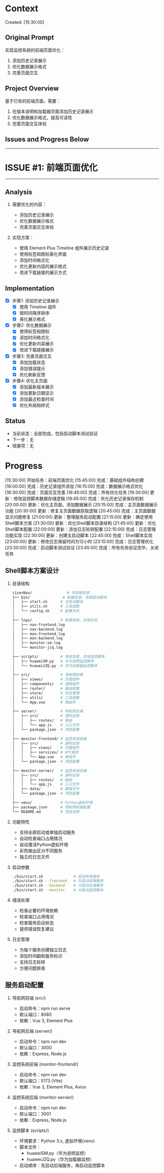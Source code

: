 # Context
Created: [15:30:00]

## Original Prompt
实现监控系统的前端页面优化：
1. 添加历史记录展示
2. 优化数据展示格式
3. 完善页面交互

## Project Overview
基于已有的前端页面，需要：
1. 在版本说明和加载器页面添加历史记录展示
2. 优化数据展示格式，提高可读性
3. 完善页面交互体验

## Issues and Progress Below
-----------------------------------
# ISSUE #1: 前端页面优化
-----------------------------------

## Analysis
1. 需要优化的内容：
   - 添加历史记录展示
   - 优化数据展示格式
   - 完善页面交互体验

2. 实现方案：
   - 使用 Element Plus Timeline 组件展示历史记录
   - 使用标签和图标美化界面
   - 添加时间格式化
   - 优化更新内容的展示格式
   - 改进下载链接的展示方式

## Implementation
- [x] 步骤1: 添加历史记录展示
  - [x] 使用 Timeline 组件
  - [x] 按时间降序排序
  - [x] 美化展示格式

- [x] 步骤2: 优化数据展示
  - [x] 使用标签和图标
  - [x] 添加时间格式化
  - [x] 优化更新内容展示
  - [x] 改进下载链接展示

- [x] 步骤3: 完善页面交互
  - [x] 添加加载状态
  - [x] 添加错误提示
  - [x] 优化刷新反馈

- [x] 步骤4: 优化主页面
  - [x] 添加最新版本展示
  - [x] 添加更新日期显示
  - [x] 添加最近检查时间
  - [x] 优化布局和样式

## Status
- 当前状态：全部完成，包括启动脚本测试验证
- 下一步：无
- 阻塞项：无

# Progress
[15:30:00] 开始任务：前端页面优化
[15:45:00] 完成：基础组件结构创建
[16:00:00] 完成：历史记录组件添加
[16:15:00] 完成：数据展示格式优化
[16:30:00] 完成：页面交互完善
[16:45:00] 完成：所有优化任务
[19:30:00] 更新：修改监控脚本数据存储逻辑
[19:45:00] 完成：优化历史记录保存机制
[20:00:00] 更新：优化主页面，添加数据展示
[20:15:00] 完成：主页面数据展示功能
[20:30:00] 更新：修复主页面数据获取逻辑
[20:45:00] 完成：主页面数据显示问题修复
[21:00:00] 更新：整理服务启动配置
[21:15:00] 更新：确定使用Shell脚本方案
[21:30:00] 更新：优化Shell脚本目录结构
[21:45:00] 更新：优化Shell脚本配置
[22:00:00] 更新：添加日志轮转配置
[22:15:00] 完成：日志管理功能实现
[22:30:00] 更新：创建主启动脚本
[22:45:00] 完成：Shell脚本实现
[23:00:00] 更新：修改日志保留时间为12小时
[23:15:00] 完成：日志管理优化
[23:30:00] 完成：启动脚本测试验证
[23:45:00] 完成：所有任务验证完毕，关闭任务

## Shell脚本方案设计
1. 目录结构
   ```bash
   risevNav/                # 项目根目录
   ├── bin/               # 新建目录，存放启动脚本
   │   ├── start.sh      # 主启动脚本
   │   ├── utils.sh      # 工具函数
   │   └── config.sh     # 配置文件
   │
   ├── logs/             # 新建目录，存放日志
   │   ├── nav-frontend.log
   │   ├── nav-backend.log
   │   ├── mon-frontend.log
   │   ├── mon-backend.log
   │   ├── monitor-sm.log
   │   └── monitor-jzq.log
   │
   ├── scripts/          # 现有目录，存放监控脚本
   │   ├── huaweiSM.py   # 华为说明监控脚本
   │   └── huaweiJZQ.py  # 华为加载器监控脚本
   │
   ├── src/              # 导航网前端
   │   ├── views/        # 页面组件
   │   ├── components/   # 通用组件
   │   ├── router/       # 路由配置
   │   ├── store/        # 状态管理
   │   ├── utils/        # 工具函数
   │   └── App.vue       # 根组件
   │
   ├── server/           # 导航网后端
   │   ├── src/          # 源码目录
   │   │   ├── routes/   # 路由
   │   │   └── app.js    # 入口文件
   │   └── package.json  # 项目配置
   │
   ├── monitor-frontend/ # 监控系统前端
   │   ├── src/          # 源码目录
   │   │   ├── views/    # 页面组件
   │   │   ├── services/ # API服务
   │   │   └── App.vue   # 根组件
   │   └── package.json  # 项目配置
   │
   ├── monitor-server/   # 监控系统后端
   │   ├── src/          # 源码目录
   │   │   ├── routes/   # 路由
   │   │   └── app.js    # 入口文件
   │   ├── data/         # 数据文件
   │   └── package.json  # 项目配置
   │
   ├── venv/             # Python虚拟环境
   ├── package.json      # 导航网前端配置
   └── README.md         # 项目说明
   ```

2. 功能特性
   - 支持全部启动或单独启动服务
   - 自动检查端口占用情况
   - 自动激活Python虚拟环境
   - 彩色输出区分不同服务
   - 独立的日志文件

3. 启动参数
   ```bash
   ./bin/start.sh              # 启动所有服务
   ./bin/start.sh --frontend   # 只启动前端服务
   ./bin/start.sh --backend    # 只启动后端服务
   ./bin/start.sh --monitor    # 只启动监控脚本
   ```

4. 错误处理
   - 检查必要的环境依赖
   - 检查端口占用情况
   - 检查服务启动状态
   - 提供错误恢复建议

5. 日志管理
   - 为每个服务创建独立日志
   - 添加时间戳和服务标识
   - 支持日志轮转
   - 方便问题排查

## 服务启动配置
1. 导航网前端 (src/)
   - 启动命令：npm run serve
   - 默认端口：8080
   - 依赖：Vue 3, Element Plus

2. 导航网后端 (server/)
   - 启动命令：npm run dev
   - 默认端口：3000
   - 依赖：Express, Node.js

3. 监控系统前端 (monitor-frontend/)
   - 启动命令：npm run dev
   - 默认端口：5173 (Vite)
   - 依赖：Vue 3, Element Plus, Axios

4. 监控系统后端 (monitor-server/)
   - 启动命令：npm run dev
   - 默认端口：3001
   - 依赖：Express, Node.js

5. 监控脚本 (scripts/)
   - 环境要求：Python 3.x, 虚拟环境(venv)
   - 脚本文件：
     * huaweiSM.py（华为说明监控）
     * huaweiJZQ.py（华为加载器监控）
   - 启动顺序：先启动后端服务，再启动监控脚本